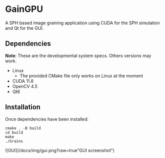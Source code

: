 # GainGPU
A SPH based image graining application using CUDA for the SPH simulation and Qt for the GUI.

## Dependencies
**Note**: These are the developmental system specs. Others versions may work.

* Linux
    * The provided CMake file only works on Linux at the moment
* CUDA 11.8
* OpenCV 4.5
* Qt6

## Installation
Once dependencies have been installed:
```
cmake . -B build
cd build
make
./Grains
```
![GUI](/docs/img/gui.png?raw=true"GUI screenshot")
